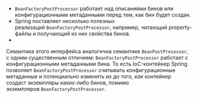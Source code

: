- `BeanFactoryPostProcessor` работает над описаниями бинов или конфигурационными метаданными перед тем, как бин будет создан.
- Spring поставляет несколько полезных реализаций `BeanFactoryPostProcessor`, например, читающий property-файлы и получающий из них свойства бинов.
- 
Семантика этого интерфейса аналогична семантике `BeanPostProcessor`, с одним существенным отличием: `BeanFactoryPostProcessor` работает с конфигурационными метаданными бина. То есть IoC-контейнер Spring позволяет `BeanFactoryPostProcessor` считывать конфигурационные метаданные и потенциально изменять их _до того, как_ контейнер создаст экземпляры каких-либо бинов, помимо экземпляров `BeanFactoryPostProcessor`.